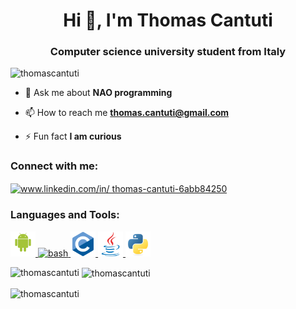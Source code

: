 <h1 align="center">Hi 👋, I'm Thomas Cantuti</h1>
<h3 align="center">Computer science university student from Italy</h3>

<p align="left"> <img src="https://komarev.com/ghpvc/?username=thomascantuti&label=Profile%20views&color=0e75b6&style=flat" alt="thomascantuti" /> </p>

- 💬 Ask me about **NAO programming**

- 📫 How to reach me **thomas.cantuti@gmail.com**

- ⚡ Fun fact **I am curious**

<h3 align="left">Connect with me:</h3>
<p align="left">
<a href="https://linkedin.com/in/thomas-cantuti-6abb84250" target="blank"><img align="center" src="https://raw.githubusercontent.com/rahuldkjain/github-profile-readme-generator/master/src/images/icons/Social/linked-in-alt.svg" alt="www.linkedin.com/in/ thomas-cantuti-6abb84250" height="30" width="40" /></a>
</p>

<h3 align="left">Languages and Tools:</h3>
<p align="left"> <a href="https://developer.android.com" target="_blank" rel="noreferrer"> <img src="https://raw.githubusercontent.com/devicons/devicon/master/icons/android/android-original-wordmark.svg" alt="android" width="40" height="40"/> </a> <a href="https://www.gnu.org/software/bash/" target="_blank" rel="noreferrer"> <img src="https://www.vectorlogo.zone/logos/gnu_bash/gnu_bash-icon.svg" alt="bash" width="40" height="40"/> </a> <a href="https://www.cprogramming.com/" target="_blank" rel="noreferrer"> <img src="https://raw.githubusercontent.com/devicons/devicon/master/icons/c/c-original.svg" alt="c" width="40" height="40"/> </a> <a href="https://www.java.com" target="_blank" rel="noreferrer"> <img src="https://raw.githubusercontent.com/devicons/devicon/master/icons/java/java-original.svg" alt="java" width="40" height="40"/> </a> <a href="https://www.python.org" target="_blank" rel="noreferrer"> <img src="https://raw.githubusercontent.com/devicons/devicon/master/icons/python/python-original.svg" alt="python" width="40" height="40"/> </a> </p>

<p><img align="left" src="https://github-readme-stats.vercel.app/api/top-langs?username=thomascantuti&show_icons=true&locale=en&layout=compact" alt="thomascantuti" /></p>

<p>&nbsp;<img align="center" src="https://github-readme-stats.vercel.app/api?username=thomascantuti&show_icons=true&locale=en" alt="thomascantuti" /></p>

<p><img align="center" src="https://github-readme-streak-stats.herokuapp.com/?user=thomascantuti&" alt="thomascantuti" /></p>
